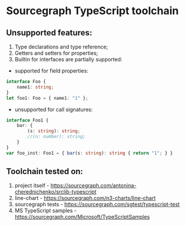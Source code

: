 # Sourcegraph TypeScript toolchain 

## Unsupported features:
1. Type declarations and type reference;
2. Getters and setters for properties;
3. Builtin for interfaces are partially supported:
* supported for field properties:

```typescript
interface Foo {
    name1: string;
}
let foo1: Foo = { name1: "1" };
```

* unsupported for call signatures:

```typescript
interface Foo1 {
    bar: {
        (s: string): string;
        //(n: number): string;
    }
}
var foo_inst: Foo1 = { bar(s: string): string { return "1"; } }
```

## Toolchain tested on:
1. project itself - https://sourcegraph.com/antonina-cherednichenko/srclib-typescript
2. line-chart - https://sourcegraph.com/n3-charts/line-chart
3. sourcegraph tests - https://sourcegraph.com/sgtest/typescript-test
4. MS TypeScript samples - https://sourcegraph.com/Microsoft/TypeScriptSamples

